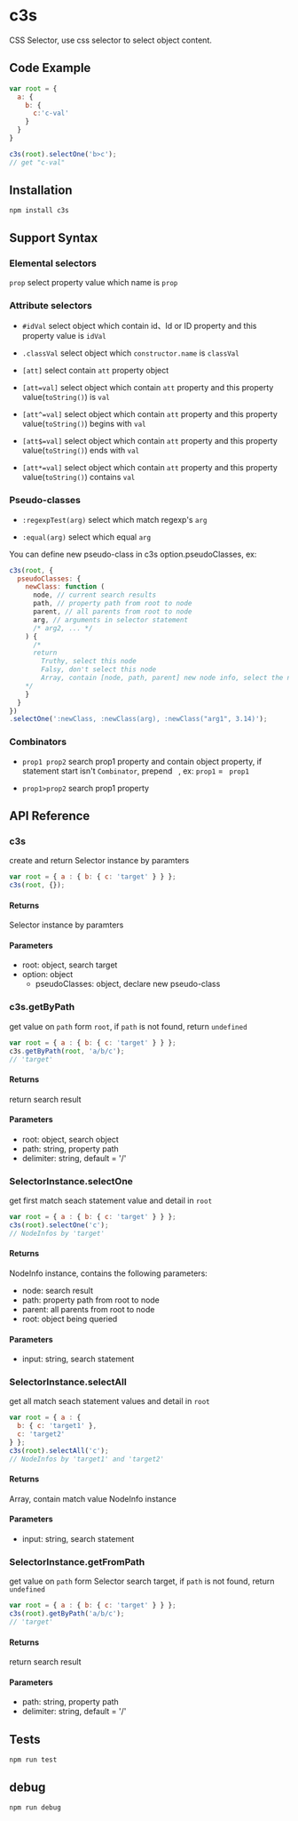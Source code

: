 # c3s

CSS Selector, use css selector to select object content.

## Code Example

```javascript
var root = {
  a: {
    b: {
      c:'c-val'
    }
  }
}

c3s(root).selectOne('b>c');
// get "c-val"
```

## Installation

`npm install c3s`

## Support Syntax
### Elemental selectors
`prop`
select property value which name is `prop`

### Attribute selectors
* `#idVal`
select object which contain id、Id or ID property and this property value is `idVal`

* `.classVal`
select object which `constructor.name` is `classVal`

* `[att]`
select contain `att` property object

* `[att=val]`
select object which contain `att` property and this property value(`toString()`) is `val`

* `[att^=val]`
select object which contain `att` property and this property value(`toString()`) begins with `val`

* `[att$=val]`
select object which contain `att` property and this property value(`toString()`) ends with `val`

* `[att*=val]`
select object which contain `att` property and this property value(`toString()`) contains `val`

### Pseudo-classes

* `:regexpTest(arg)`
select which match regexp's `arg`

* `:equal(arg)`
select which equal `arg`

You can define new pseudo-class in c3s option.pseudoClasses, ex:
```javascript
c3s(root, {
  pseudoClasses: {
    newClass: function (
      node, // current search results
      path, // property path from root to node
      parent, // all parents from root to node
      arg, // arguments in selector statement
      /* arg2, ... */
    ) {
      /* 
      return 
        Truthy, select this node
        Falsy, don't select this node
        Array, contain [node, path, parent] new node info, select the new node
    */
    }
  }
})
.selectOne(':newClass, :newClass(arg), :newClass("arg1", 3.14)');
```

### Combinators

* `prop1 prop2`
search prop1 property and contain object property, if statement start isn't `Combinator`, prepend <code>&nbsp;</code>, ex: `prop1` = <code>&nbsp;prop1</code>

* `prop1>prop2`
search prop1 property


## API Reference

### c3s
create and return Selector instance by paramters
```javascript
var root = { a : { b: { c: 'target' } } };
c3s(root, {});
```
#### Returns
Selector instance by paramters
#### Parameters
* root: object, search target
* option: object
  * pseudoClasses: object, declare new pseudo-class

### c3s.getByPath  
get value on `path` form `root`, if `path` is not found, return `undefined`
```javascript
var root = { a : { b: { c: 'target' } } };
c3s.getByPath(root, 'a/b/c'); 
// 'target'
```
#### Returns
return search result
#### Parameters
* root:  object, search object
* path: string, property path
* delimiter: string, default = '/'

### SelectorInstance.selectOne
get first match seach statement value and detail in `root`
```javascript
var root = { a : { b: { c: 'target' } } };
c3s(root).selectOne('c');
// NodeInfos by 'target'
```
#### Returns
NodeInfo instance, contains the following parameters:

* node: search result
* path: property path from root to node
* parent: all parents from root to node
* root: object being queried
#### Parameters
* input: string, search statement

### SelectorInstance.selectAll
get all match seach statement values and detail in `root`
```javascript
var root = { a : { 
  b: { c: 'target1' },
  c: 'target2'
} };
c3s(root).selectAll('c');
// NodeInfos by 'target1' and 'target2'
```
#### Returns
Array, contain match value NodeInfo instance
#### Parameters
* input: string, search statement

### SelectorInstance.getFromPath
get value on `path` form Selector search target, if `path` is not found, return `undefined`
```javascript
var root = { a : { b: { c: 'target' } } };
c3s(root).getByPath('a/b/c');
// 'target'
```
#### Returns
return search result
#### Parameters
* path: string, property path
* delimiter: string, default = '/'

## Tests

`npm run test`

## debug

`npm run debug`
